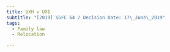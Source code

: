 ```yaml
---
title: UXH v UXI
subtitle: "[2019] SGFC 64 / Decision Date: 17\_June\_2019"
tags:
  - Family law
  - Relocation

---
```

